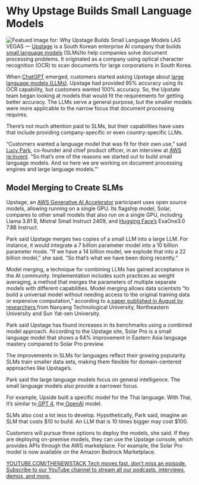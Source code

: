# Why Upstage Builds Small Language Models
![Featued image for: Why Upstage Builds Small Language Models](https://cdn.thenewstack.io/media/2025/01/19e82884-lucy-park-upstage-2-1024x576.png)
LAS VEGAS — [Upstage](https://www.upstage.ai/) is a South Korean enterprise AI company that builds [small language models](https://thenewstack.io/small-language-models-vs-llms-what-theyll-mean-for-businesses-in-2025/) (SLMs)to help companies solve document processing problems. It originated as a company using optical character recognition (OCR) to scan documents for large corporations in South Korea.

When [ChatGPT](https://thenewstack.io/openai-launches-new-chatgpt-interface-designed-for-coding/) emerged, customers started asking Upstage about [large language models (LLMs)](https://thenewstack.io/llm/). Upstage had provided 95% accuracy using its OCR capability, but customers wanted 100% accuracy. So, the Upstate team began looking at models that would fit the requirements for getting better accuracy. The LLMs serve a general purpose, but the smaller models were more applicable to the narrow focus that document processing requires.

There’s not much attention paid to SLMs, but their capabilities have uses that include providing company-specific or even country-specific LLMs.

“Customers wanted a language model that was fit for their own use,” said [Lucy Park](https://www.linkedin.com/in/echojuliett/), co-founder and chief product officer, in an interview at [AWS](https://aws.amazon.com/?utm_content=inline+mention)[ re:Invent](https://reinvent.awsevents.com/on-demand/). “So that’s one of the reasons we started out to build small language models. And so here we are working on document processing engines and large language models.”‘

## Model Merging to Create SLMs
Upstage, an [AWS Generative AI Accelerator](https://aws-startup-lofts.com/amer/program/accelerators/generative-ai) participant uses open source models, allowing running on a single GPU. Its flagship model, Solar, compares to other small models that also run on a single GPU, including Llama 3.81 B, Mistral Small Instruct 2409, and [Hugging Face’s](https://thenewstack.io/how-hugging-face-positions-itself-in-the-open-llm-stack/) ExaOne3.0 7.8B Instruct.

Park said Upstage merges two copies of a small LLM into a large LLM. For instance, it would integrate a 7 billion parameter model into a 10 billion parameter mode. “If we have a 14 billion model, we explode that into a 22 billion model,” she said. “So that’s what we have been doing recently.”

Model merging, a technique for combining LLMs has gained acceptance in the AI community. Implementation includes such practices as weight averaging, a method that merges the parameters of multiple separate models with different capabilities. Model merging allows data scientists “to build a universal model without needing access to the original training data or expensive computation,” according to a[ paper published in August by researchers ](https://arxiv.org/html/2408.07666v1)from Nanyang Technological University, Northeastern University and Sun Yat-sen University.

Park said Upstage has found increases in its benchmarks using a combined model approach. According to the Upstage site, Solar Pro is a small language model that shows a 64% improvement in Eastern Asia language mastery compared to Solar Pro preview.

The improvements in SLMs for languages reflect their growing popularity. SLMs train smaller data sets, making them flexible for domain-centered approaches like Upstage’s.

Park said the large language models focus on general intelligence. The small language models also provide a narrower focus.

For example, Upside built a specific model for the Thai language. With Thai, it’s similar to[ GPT 4](https://thenewstack.io/gpt-4o-and-sql-how-well-can-an-llm-alter-its-own-schema/), the[ OpenAI](https://thenewstack.io/openai-launches-new-chatgpt-interface-designed-for-coding/) model.

SLMs also cost a lot less to develop. Hypothetically, Park said, imagine an SLM that costs $10 to build. An LLM that is 10 times bigger may cost $100.

Customers will pursue three options to deploy the models, she said. If they are deploying on-premise models, they can use the Upstage console, which provides APIs through the AWS marketplace. For example, the Solar Pro model is now available on the Amazon Bedrock Marketplace.

[
YOUTUBE.COM/THENEWSTACK
Tech moves fast, don't miss an episode. Subscribe to our YouTube
channel to stream all our podcasts, interviews, demos, and more.
](https://youtube.com/thenewstack?sub_confirmation=1)